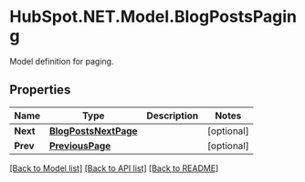 # HubSpot.NET.Model.BlogPostsPaging
Model definition for paging.

## Properties

Name | Type | Description | Notes
------------ | ------------- | ------------- | -------------
**Next** | [**BlogPostsNextPage**](BlogPostsNextPage.md) |  | [optional] 
**Prev** | [**PreviousPage**](PreviousPage.md) |  | [optional] 

[[Back to Model list]](../README.md#documentation-for-models) [[Back to API list]](../README.md#documentation-for-api-endpoints) [[Back to README]](../README.md)

